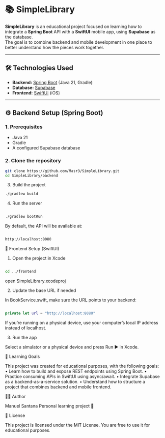 # 📚 SimpleLibrary

**SimpleLibrary** is an educational project focused on learning how to integrate a **Spring Boot** API with a **SwiftUI** mobile app, using **Supabase** as the database.  
The goal is to combine backend and mobile development in one place to better understand how the pieces work together.

---

## 🛠️ Technologies Used

- **Backend:** [Spring Boot](https://spring.io/projects/spring-boot) (Java 21, Gradle)  
- **Database:** [Supabase](https://supabase.com/)  
- **Frontend:** [SwiftUI](https://developer.apple.com/xcode/swiftui/) (iOS)  

---

## ⚙️ Backend Setup (Spring Boot)

### 1. Prerequisites
- Java 21
- Gradle
- A configured Supabase database

### 2. Clone the repository

```bash
git clone https://github.com/Masr3/SimpleLibrary.git
cd SimpleLibrary/backend
```

3. Build the project

   
```bash
./gradlew build
```

4. Run the server

```bash

./gradlew bootRun
```

By default, the API will be available at:

```bash

http://localhost:8080

```



📱 Frontend Setup (SwiftUI)

1. Open the project in Xcode

```bash

cd ../frontend
```

open SimpleLibrary.xcodeproj



2. Update the base URL if needed

In BookService.swift, make sure the URL points to your backend:

```swift

private let url = "http://localhost:8080"
```

If you’re running on a physical device, use your computer’s local IP address instead of localhost.

3. Run the app

Select a simulator or a physical device and press Run ▶ in Xcode.



🧠 Learning Goals

This project was created for educational purposes, with the following goals:
	•	Learn how to build and expose REST endpoints using Spring Boot.
	•	Practice consuming APIs in SwiftUI using async/await.
	•	Integrate Supabase as a backend-as-a-service solution.
	•	Understand how to structure a project that combines backend and mobile frontend.



🧑‍💻 Author

Manuel Santana
Personal learning project 🌱


📝 License

This project is licensed under the MIT License.
You are free to use it for educational purposes.
